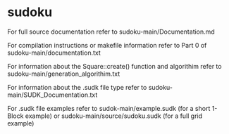 # sudoku

For full source documentation refer to sudoku-main/Documentation.md

For compilation instructions or makefile information refer to Part 0 of sudoku-main/documentation.txt

For information about the Square::create() function and algorithim refer to sudoku-main/generation_algorithim.txt

For information about the .sudk file type refer to sudoku-main/SUDK_Documentation.txt

For .sudk file examples refer to sudok-main/example.sudk (for a short 1-Block example) or sudoku-main/source/sudoku.sudk (for a full grid example)
